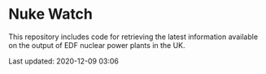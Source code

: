 # Nuke Watch

This repository includes code for retrieving the latest information available on the output of EDF nuclear power plants in the UK.

Last updated: 2020-12-09 03:06